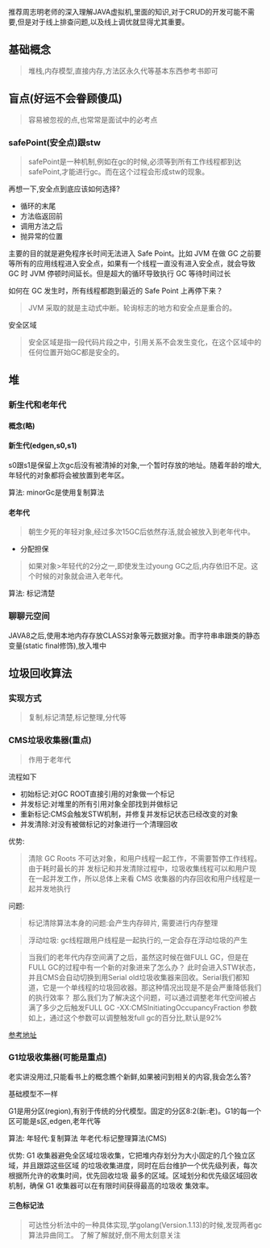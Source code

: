 推荐周志明老师的深入理解JAVA虚拟机,里面的知识,对于CRUD的开发可能不需要,但是对于线上排查问题,以及线上调优就显得尤其重要。

## 基础概念

> 堆栈,内存模型,直接内存,方法区永久代等基本东西参考书即可

## 盲点(好运不会眷顾傻瓜)

> 容易被忽视的点,也常常是面试中的必考点

### safePoint(安全点)跟stw

> safePoint是一种机制,例如在gc的时候,必须等到所有工作线程都到达safePoint,才能进行gc。而在这个过程会形成stw的现象。

再想一下,安全点到底应该如何选择?
- 循环的末尾
- 方法临返回前
- 调用方法之后
- 抛异常的位置

主要的目的就是避免程序长时间无法进入 Safe Point。比如 JVM 在做 GC 之前要等所有的应用线程进入安全点，如果有一个线程一直没有进入安全点，就会导致 GC 时 JVM 停顿时间延长。但是超大的循环导致执行 GC 等待时间过长


如何在 GC 发生时，所有线程都跑到最近的 Safe Point 上再停下来？
> JVM 采取的就是主动式中断。轮询标志的地方和安全点是重合的。

安全区域

> 安全区域是指一段代码片段之中，引用关系不会发生变化，在这个区域中的任何位置开始GC都是安全的。


## 堆

### 新生代和老年代

#### 概念(略)

#### 新生代(edgen,s0,s1)

s0跟s1是保留上次gc后没有被清掉的对象,一个暂时存放的地址。随着年龄的增大,年轻代的对象都将会被放置到老年区。

算法:
minorGc是使用复制算法

#### 老年代
> 朝生夕死的年轻对象,经过多次15GC后依然存活,就会被放入到老年代中。

- 分配担保
> 如果对象>年轻代的2分之一,即使发生过young GC之后,内存依旧不足。这个时候的对象就会进入老年代。

算法:
标记清楚


### 聊聊元空间

JAVA8之后,使用本地内存存放CLASS对象等元数据对象。而字符串串跟类的静态变量(static final修饰),放入堆中



## 垃圾回收算法

### 实现方式

> 复制,标记清楚,标记整理,分代等

### CMS垃圾收集器(重点)
> 作用于老年代

流程如下
- 初始标记:对GC ROOT直接引用的对象做一个标记
- 并发标记:对堆里的所有引用对象全部找到并做标记
- 重新标记:CMS会触发STW机制，并修复并发标记状态已经改变的对象
- 并发清除:对没有被做标记的对象进行一个清理回收

优势:
> 清除 GC Roots 不可达对象，和用户线程一起工作，不需要暂停工作线程。由于耗时最长的并
  发标记和并发清除过程中，垃圾收集线程可以和用户现在一起并发工作，所以总体上来看
  CMS 收集器的内存回收和用户线程是一起并发地执行

问题:

> 标记清除算法本身的问题:会产生内存碎片, 需要进行内存整理

> 浮动垃圾: gc线程跟用户线程是一起执行的,一定会存在浮动垃圾的产生

> 当我们的老年代内存空间满了之后，虽然这时候在做FULL GC，但是在FULL GC的过程中有一个新的对象进来了怎么办？
  此时会进入STW状态，并且CMS会自动切换到用Serial old垃圾收集器来回收。Serial我们都知道，它是一个单线程的垃圾回收器。那这种情况出现是不是会严重降低我们的执行效率？
  那么我们为了解决这个问题，可以通过调整老年代空间被占满了多少之后触发FULL GC -XX:CMSInitiatingOccupancyFraction 参数如上，通过这个参数可以调整触发full gc的百分比,默认是92%

[参考地址](https://blog.csdn.net/weixin_32126843/article/details/114084339)

### G1垃圾收集器(可能是重点)

老实讲没用过,只能看书上的概念瞧个新鲜,如果被问到相关的内容,我会怎么答?

基础模型不一样

G1是用分区(region),有别于传统的分代模型。固定的分区8:2(新:老)。G1的每一个区可能是s区,edgen,老年代等

算法:
年轻代:复制算法
年老代:标记整理算法(CMS)

优势:
G1 收集器避免全区域垃圾收集，它把堆内存划分为大小固定的几个独立区域，并且跟踪这些区域
的垃圾收集进度，同时在后台维护一个优先级列表，每次根据所允许的收集时间，优先回收垃圾
最多的区域。区域划分和优先级区域回收机制，确保 G1 收集器可以在有限时间获得最高的垃圾收
集效率。


#### 三色标记法

> 可达性分析法中的一种具体实现,学golang(Version.1.13)的时候,发现两者gc算法异曲同工。 了解了解就好,倒不用太刻意关注






















